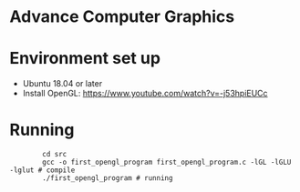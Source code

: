 # Advance Computer Graphics

# Environment set up
- Ubuntu 18.04 or later
- Install OpenGL: https://www.youtube.com/watch?v=-j53hpiEUCc

# Running

            cd src
            gcc -o first_opengl_program first_opengl_program.c -lGL -lGLU -lglut # compile
            ./first_opengl_program # running
